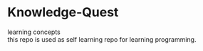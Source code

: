 # Knowledge-Quest
learning concepts
<br>
this repo is used as self learning repo for learning programming.
